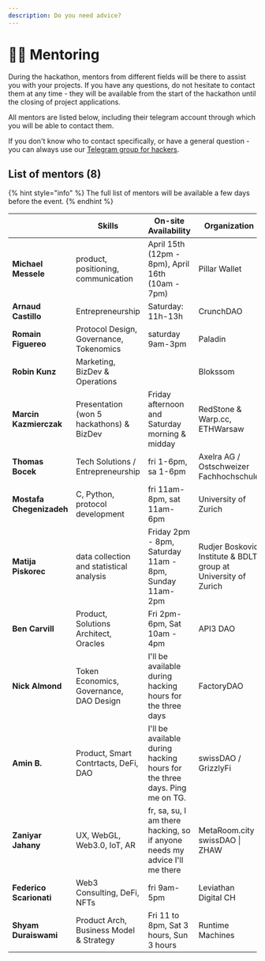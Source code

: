 ```yaml
---
description: Do you need advice?
---
```


# 👨🏫 Mentoring

During the hackathon, mentors from different fields will be there to assist you with your projects. If you have any questions, do not hesitate to contact them at any time - they will be available from the start of the hackathon until the closing of project applications.

All mentors are listed below, including their telegram account through which you will be able to contact them.

If you don't know who to contact specifically, or have a general question - you can always use our [Telegram group for hackers](../telegram-group.md).

## List of mentors (8)

{% hint style="info" %}
The full list of mentors will be available a few days before the event.
{% endhint %}

<table data-view="cards"><thead><tr><th></th><th>Skills</th><th>On-site Availability</th><th>Organization</th><th>Telegram</th></tr></thead><tbody><tr><td><strong>Michael Messele</strong></td><td>product, positioning, communication</td><td>April 15th (12pm - 8pm), April 16th (10am - 7pm)</td><td>Pillar Wallet</td><td><a href="https://t.me/Mmm319">@Mmm319</a></td></tr><tr><td><strong>Arnaud Castillo</strong></td><td>Entrepreneurship</td><td>Saturday: 11h-13h</td><td>CrunchDAO</td><td><a href="https://t.me/crunchdao">@crunchdao</a></td></tr><tr><td><strong>Romain Figuereo</strong></td><td>Protocol Design, Governance, Tokenomics</td><td>saturday 9am-3pm</td><td>Paladin</td><td><a href="https://t.me/Figu3">@Figu3</a></td></tr><tr><td><strong>Robin Kunz</strong></td><td>Marketing, BizDev &#x26; Operations</td><td></td><td>Blokssom</td><td><a href="https://t.me/robinkunz">@robinkunz</a></td></tr><tr><td><strong>Marcin Kazmierczak</strong></td><td>Presentation (won 5 hackathons) &#x26; BizDev</td><td>Friday afternoon and Saturday morning &#x26; midday</td><td>RedStone &#x26; Warp.cc, ETHWarsaw</td><td><a href="https://t.me/Marcin_Kaz">@Marcin_Kaz</a></td></tr><tr><td><strong>Thomas Bocek</strong></td><td>Tech Solutions / Entrepreneurship</td><td>fri 1-6pm, sa 1-6pm</td><td>Axelra AG / Ostschweizer Fachhochschule</td><td><a href="https://t.me/tbocek">@tbocek</a></td></tr><tr><td><strong>Mostafa Chegenizadeh</strong></td><td>C, Python, protocol development</td><td>fri 11am-8pm, sat 11am-6pm</td><td>University of Zurich</td><td><a href="https://t.me/metel198">@metel198</a></td></tr><tr><td><strong>Matija Piskorec</strong></td><td>data collection and statistical analysis</td><td>Friday 2pm - 8pm, Saturday 11am - 8pm, Sunday 11am-2pm</td><td>Rudjer Boskovic Institute &#x26; BDLT group at University of Zurich</td><td><a href="https://t.me/matijapiskorec">@matijapiskorec</a></td></tr><tr><td><strong>Ben Carvill</strong></td><td>Product, Solutions Architect, Oracles</td><td>Fri 2pm-6pm, Sat 10am - 4pm</td><td>API3 DAO</td><td><a href="https://t.me/KenKarvez">@KenKarvez</a></td></tr><tr><td><strong>Nick Almond</strong></td><td>Token Economics, Governance, DAO Design</td><td>I'll be available during hacking hours for the three days</td><td>FactoryDAO</td><td><a href="https://t.me/DrNickA">@DrNickA</a></td></tr><tr><td><strong>Amin B.</strong></td><td>Product, Smart Contrtacts, DeFi, DAO</td><td>I'll be available during hacking hours for the three days. Ping me on TG.</td><td>swissDAO / GrizzlyFi</td><td><a href="https://t.me/z3r0dium">@z3r0dium</a></td></tr><tr><td><strong>Zaniyar Jahany</strong></td><td>UX, WebGL, Web3.0, IoT, AR</td><td>fr, sa, su, I am there hacking, so if anyone needs my advice I'll me there</td><td>MetaRoom.city | swissDAO | ZHAW</td><td><a href="https://t.me/CryptoFidget">@CryptoFidget</a></td></tr><tr><td><strong>Federico Scarionati</strong></td><td>Web3 Consulting, DeFi, NFTs</td><td>fri 9am-5pm</td><td>Leviathan Digital CH</td><td><a href="https://t.me/federicoscarionati">@federicoscarionati</a></td></tr><tr><td><strong>Shyam Duraiswami</strong></td><td>Product Arch, Business Model &#x26; Strategy</td><td>Fri 11 to 8pm, Sat 3 hours, Sun 3 hours</td><td>Runtime Machines</td><td><a href="https://t.me/iamshyamd">@iamshyamd</a></td></tr></tbody></table>

